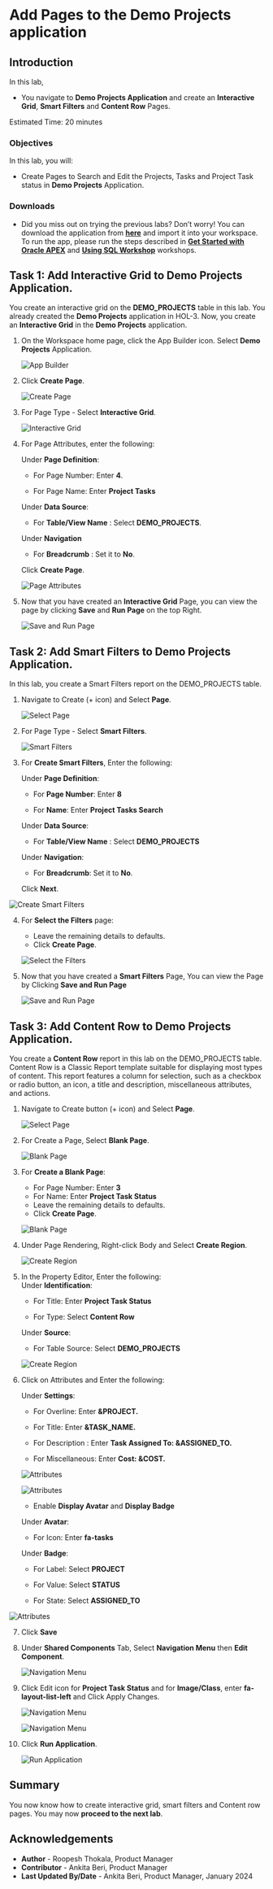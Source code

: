 # Add Pages to the Demo Projects application

## Introduction

In this lab,
  - You navigate to **Demo Projects Application** and create an **Interactive Grid**, **Smart Filters** and **Content Row** Pages.

Estimated Time: 20 minutes

### Objectives
In this lab, you will:
- Create Pages to Search and Edit the Projects, Tasks and Project Task status in **Demo Projects** Application.

### Downloads

- Did you miss out on trying the previous labs? Don’t worry! You can download the application from **[here](files/demo-projects-1.sql)** and import it into your workspace. To run the app, please run the steps described in **[Get Started with Oracle APEX](https://apexapps.oracle.com/pls/apex/r/dbpm/livelabs/run-workshop?p210_wid=3509)** and **[Using SQL Workshop](https://apexapps.oracle.com/pls/apex/r/dbpm/livelabs/run-workshop?p210_wid=3524)** workshops.

## Task 1: Add Interactive Grid to Demo Projects Application.
You create an interactive grid on the **DEMO_PROJECTS** table in this lab. You already created the **Demo Projects** application in HOL-3. Now, you create an **Interactive Grid** in the **Demo Projects** application.

1. On the Workspace home page, click the App Builder icon. Select **Demo Projects** Application.

    ![App Builder](./images/select-demo-projects-app1.png " ")

2. Click **Create Page**.

    ![Create Page](./images/create-page11.png " ")

3. For Page Type - Select **Interactive Grid**.

    ![Interactive Grid](./images/create-ig-1.png " ")

4. For Page Attributes, enter the following:

   Under **Page Definition**:

    - For Page Number: Enter **4**.

    - For Page Name: Enter **Project Tasks**  

   Under **Data Source**:

    - For **Table/View Name** : Select **DEMO_PROJECTS**.

   Under **Navigation**

    - For **Breadcrumb** : Set it to **No**.

   Click **Create Page**.

    ![Page Attributes](./images/create-ig-2.png " ")

5. Now that you have created an **Interactive Grid** Page, you can view the page by clicking **Save** and **Run Page** on the top Right.

    ![Save and Run Page](./images/view-interactive-grid11.png " ")

## Task 2: Add Smart Filters to Demo Projects Application.
In this lab, you create a Smart Filters report on the DEMO_PROJECTS table.

1. Navigate to Create (+ icon) and Select **Page**.

    ![Select Page](./images/create-sf-page11.png " ")

2. For Page Type - Select **Smart Filters**.

    ![Smart Filters](./images/create-sf-page12.png " ")

3. For **Create Smart Filters**, Enter the following:

   Under **Page Definition**:

      - For **Page Number**: Enter **8**

      - For **Name**: Enter **Project Tasks Search**  

   Under **Data Source**:

      - For **Table/View Name** : Select **DEMO_PROJECTS**  

   Under **Navigation**:

      - For **Breadcrumb**: Set it to **No**.

   Click **Next**.

  ![Create Smart Filters](./images/create-sf-page13.png " ")

4. For **Select the Filters** page:
    - Leave the remaining details to defaults.
    - Click **Create Page**.

    ![Select the Filters](./images/create-sf-page14.png " ")

5. Now that you have created a **Smart Filters** Page, You can view the Page by Clicking **Save and Run Page**

    ![Save and Run Page](./images/create-sf-page16.png " ")

## Task 3: Add Content Row to Demo Projects Application.  
You create a **Content Row** report in this lab on the DEMO_PROJECTS table. Content Row is a Classic Report template suitable for displaying most types of content. This report features a column for selection, such as a checkbox or radio button, an icon, a title and description, miscellaneous attributes, and actions.

1. Navigate to Create button (+ icon) and Select **Page**.

    ![Select Page](./images/cr-page-8.png " ")

2. For Create a Page, Select **Blank Page**.

    ![Blank Page](./images/cr-blank-page.png " ")

3. For **Create a Blank Page**:
    - For Page Number: Enter **3**
    - For Name: Enter **Project Task Status**
    - Leave the remaining details to defaults.
    - Click **Create Page**.

   ![Blank Page](./images/cr-create-page.png " ")

4. Under Page Rendering, Right-click Body and Select **Create Region**.

    ![Create Region](./images/cr-create-region.png " ")

5. In the Property Editor, Enter the following:  
    Under **Identification**:

      - For Title: Enter **Project Task Status**

      - For Type: Select **Content Row**

    Under **Source**:

      - For Table Source: Select **DEMO\_PROJECTS**

      ![Create Region](./images/cr-region-details.png " ")

6. Click on Attributes and Enter the following:

   Under **Settings**:

     - For Overline: Enter **&PROJECT.**

     - For Title: Enter **&TASK\_NAME.**

     - For Description : Enter **Task Assigned To: &ASSIGNED\_TO.**

     - For Miscellaneous: Enter **Cost: &COST.**

    ![Attributes](./images/cr-attributes.png " ")

    ![Attributes](./images/cr-attributes1.png " ")

     - Enable **Display Avatar** and **Display Badge**

   Under **Avatar**:

     - For Icon: Enter **fa-tasks**

   Under **Badge**:

     - For Label: Select **PROJECT**

     - For Value: Select **STATUS**

     - For State: Select **ASSIGNED\_TO**

  ![Attributes](./images/cr-attributes2.png " ")

7. Click **Save**

8. Under **Shared Components** Tab, Select **Navigation Menu** then **Edit Component**.

   ![Navigation Menu](./images/cr-navigation.png " ")

9. Click Edit icon for **Project Task Status** and for **Image/Class**, enter **fa-layout-list-left** and Click Apply Changes.

   ![Navigation Menu](./images/cr-navigation-edit.png " ")

   ![Navigation Menu](./images/cr-report-icon.png " ")

10. Click **Run Application**.

    ![Run Application](./images/cr-run-page.png " ")

## Summary
You now know how to create interactive grid, smart filters and Content row pages. You may now **proceed to the next lab**.

## Acknowledgements
- **Author** - Roopesh Thokala, Product Manager
- **Contributor** - Ankita Beri, Product Manager
- **Last Updated By/Date** - Ankita Beri, Product Manager, January 2024
